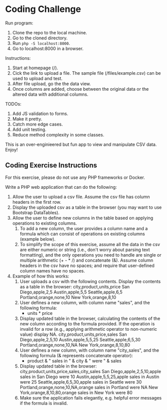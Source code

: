 # Coding Challenge

Run program:
1. Clone the repo to the local machine.
2. Go to the cloned directory.
3. Run `php -S localhost:8000`.
4. Go to localhost:8000 in a browser.

Instructions:
1. Start at homepage (/).
2. Cick the link to upload a file. The sample file (/files/example.csv) can be used to upload and test.
3. After file upload, go the the data view.
4. Once columns are added, choose between the original data or the altered data with additional columns.

TODOs:
1. Add JS validation to forms.
2. Make it pretty.
3. Catch more edge cases.
4. Add unit testing.
5. Reduce method complexity in some classes.

This is an over-enginieered but fun app to view and manipulate CSV data. Enjoy!

## Coding Exercise Instructions
For this exercise, please do not use any PHP frameworks or Docker.

Write a PHP web application that can do the following:
1. Allow the user to upload a csv file. Assume the csv file has column headers in the first row.
2. Display the uploaded csv as a table in the browser (you may want to use Bootstrap DataTables).
3. Allow the user to define new columns in the table based on applying operations to existing columns.
	1. To add a new column, the user provides a column name and a formula which can consist of operations on existing columns (example below).
	2. To simplify the scope of this exercise, assume all the data in the csv are either numeric or string (i.e., don't worry about parsing text formatting), and the only operations you need to handle are single or multiple arithmetic (+ - * /) and concatenate (&). Assume column headers in the csv have no spaces; and require that user-defined column names have no spaces.
4. Example of how this works:
	1. User uploads a csv with the following contents. Display the contents as a table in the browser:
		city,product,units,price
		San Diego,apple,2,5
		Austin,apple,5,5
		Seattle,apple,6,5
		Portland,orange,none,10
		New York,orange,8,10
	2. User defines a new column, with column name "sales", and the following formula:
		* units * price
	3. Display updated table in the browser, calculating the contents of the new column according to the formula provided. If the operation is invalid for a row (e.g., applying arithmetic operator to non-numeric value) display NA.
		city,product,units,price,sales
		San Diego,apple,2,5,10
		Austin,apple,5,5,25
		Seattle,apple,6,5,30
		Portland,orange,none,10,NA
		New York,orange,8,10,80
	4. User defines a new column, with column name "city_sales", and the following formula (& represents concatenate operator):
		* product & " sales in " & city & " were " & sales
	5. Display updated table in the browser:
		city,product,units,price,sales,city_sales
		San Diego,apple,2,5,10,apple sales in San Diego were 10
		Austin,apple,5,5,25,apple sales in Austin were 25
		Seattle,apple,6,5,30,apple sales in Seattle were 30
		Portland,orange,none,10,NA,orange sales in Portland were NA
		New York,orange,8,10,80,orange sales in New York were 80
	6. Make sure the application fails elegantly, e.g. helpful error messages if the formula is invalid.

